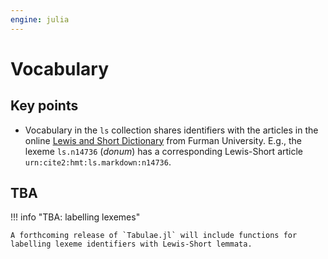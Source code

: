 ```yaml
---
engine: julia
---
```


# Vocabulary

## Key points

- Vocabulary in the `ls` collection shares identifiers with the articles in the online [Lewis and Short Dictionary](http://folio2.furman.edu/lewis-short/index.html) from Furman University. E.g., the lexeme `ls.n14736` (*donum*) has a corresponding Lewis-Short article `urn:cite2:hmt:ls.markdown:n14736`.


## TBA

!!! info "TBA: labelling lexemes"

    A forthcoming release of `Tabulae.jl` will include functions for labelling lexeme identifiers with Lewis-Short lemmata.

